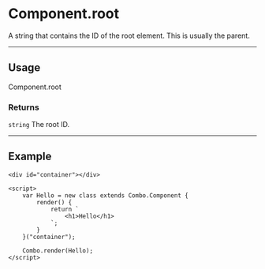 # Component.root

A string that contains the ID of the root element. This is usually the parent.
		
----------------------------------------------------------------------

## Usage

Component.root

### Returns

`string` The root ID.

----------------------------------------------------------------------

## Example

	<div id="container"></div>

	<script>
		var Hello = new class extends Combo.Component {
			render() {
				return `
					<h1>Hello</h1>
				`;
			}
		}("container");

		Combo.render(Hello);
	</script>